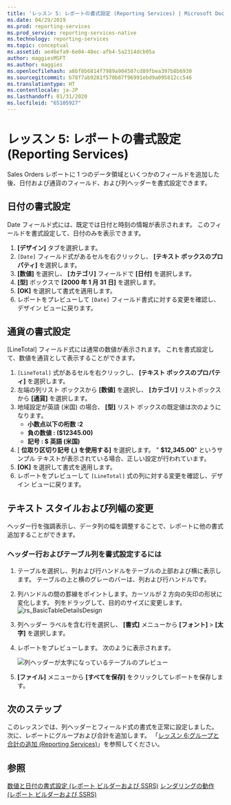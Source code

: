 ```yaml
---
title: 'レッスン 5: レポートの書式設定 (Reporting Services) | Microsoft Docs'
ms.date: 04/29/2019
ms.prod: reporting-services
ms.prod_service: reporting-services-native
ms.technology: reporting-services
ms.topic: conceptual
ms.assetid: ae46efa9-6e04-48ec-afb4-5a2314dcb05a
author: maggiesMSFT
ms.author: maggies
ms.openlocfilehash: a8bf8b6814f7989a904507cd89fbea397b8b6930
ms.sourcegitcommit: b78f7ab9281f570b87f96991ebd9a095812cc546
ms.translationtype: HT
ms.contentlocale: ja-JP
ms.lasthandoff: 01/31/2020
ms.locfileid: "65105927"
---
```

# <a name="lesson-5-formatting-a-report-reporting-services"></a>レッスン 5: レポートの書式設定 (Reporting Services)

Sales Orders レポートに 1 つのデータ領域といくつかのフィールドを追加した後、日付および通貨のフィールド、および列ヘッダーを書式設定できます。

## <a name="bkmk_format_date"></a>日付の書式設定

Date フィールド式には、既定では日付と時刻の情報が表示されます。 このフィールドを書式設定して、日付のみを表示できます。

1. **[デザイン]** タブを選択します。
2. `[Date]` フィールド式があるセルを右クリックし、 **[テキスト ボックスのプロパティ]** を選択します。
3. **[数値]** を選択し、 **[カテゴリ]** フィールドで **[日付]** を選択します。
4. **[型]** ボックスで **[2000 年 1 月 31 日]** を選択します。
5. **[OK]** を選択して書式を適用します。
6. レポートをプレビューして `[Date]` フィールド書式に対する変更を確認し、デザイン ビューに戻ります。

## <a name="bkmk_format_currency"></a>通貨の書式設定

[LineTotal] フィールド式には通常の数値が表示されます。 これを書式設定して、数値を通貨として表示することができます。

1. `[LineTotal]` 式があるセルを右クリックし、 **[テキスト ボックスのプロパティ]** を選択します。
2. 左端の列リスト ボックスから **[数値]** を選択し、 **[カテゴリ]** リストボックスから **[通貨]** を選択します。
3. 地域設定が英語 (米国) の場合、 **[型]** リスト ボックスの既定値は次のようになります。
    - **小数点以下の桁数 :2**
    - **負の数値 : ($12345.00)**
    - **記号 : $ 英語 (米国)**
4. [ **位取り区切り記号 (,) を使用する]** を選択します。 " **$12,345.00**" というサンプル テキストが表示されている場合、正しい設定が行われています。
5. **[OK]** を選択して書式を適用します。
6. レポートをプレビューして `[LineTotal]` 式の列に対する変更を確認し、デザイン ビューに戻ります。  

## <a name="bkmk_change_textstyle"></a>テキスト スタイルおよび列幅の変更

ヘッダー行を強調表示し、データ列の幅を調整することで、レポートに他の書式追加することができます。

### <a name="to-format-header-rows-and-table-columns"></a>ヘッダー行およびテーブル列を書式設定するには

1. テーブルを選択し、列および行ハンドルをテーブルの上部および横に表示します。 テーブルの上と横のグレーのバーは、列および行ハンドルです。

2. 列ハンドルの間の罫線をポイントします。カーソルが 2 方向の矢印の形状に変化します。 列をドラッグして、目的のサイズに変更します。
    ![rs_BasicTableDetailsDesign](media/rs-basictabledetailsdesign.png)

3. 列ヘッダー ラベルを含む行を選択し、 **[書式]** メニューから **[フォント]**  >  **[太字]** を選択します。

4. レポートをプレビューします。 次のように表示されます。

    ![列ヘッダーが太字になっているテーブルのプレビュー](media/rs-basictabledetailsformattedpreview.png "列ヘッダーが太字になっているテーブルのプレビュー")  

5. **[ファイル]** メニューから **[すべてを保存]** をクリックしてレポートを保存します。

## <a name="next-steps"></a>次のステップ

このレッスンでは、列ヘッダーとフィールド式の書式を正常に設定しました。 次に、レポートにグループおよび合計を追加します。 「[レッスン 6:グループと合計の追加 &#40;Reporting Services&#41;](lesson-6-adding-grouping-and-totals-reporting-services.md)」を参照してください。

## <a name="see-also"></a>参照

[数値と日付の書式設定 &#40;レポート ビルダーおよび SSRS&#41;](report-design/formatting-numbers-and-dates-report-builder-and-ssrs.md)
[レンダリングの動作 &#40;レポート ビルダーおよび SSRS&#41;](report-design/rendering-behaviors-report-builder-and-ssrs.md)
